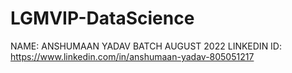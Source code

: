 # LGMVIP-DataScience
NAME: ANSHUMAAN YADAV
BATCH AUGUST 2022
LINKEDIN ID: https://www.linkedin.com/in/anshumaan-yadav-805051217

